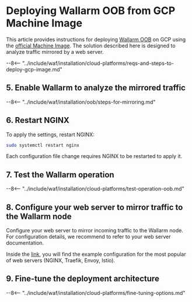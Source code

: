 [link-launch-instance]:     https://cloud.google.com/deep-learning-vm/docs/quickstart-marketplace

[img-ssh-key-generation]:       ../../../../images/installation-gcp/common/ssh-key-generation.png
[versioning-policy]:            ../../../updating-migrating/versioning-policy.md#version-list
[img-wl-console-users]:         ../../../../images/check-user-no-2fa.png
[img-create-wallarm-node]:      ../../../../images/user-guides/nodes/create-cloud-node.png
[deployment-platform-docs]:     ../../../admin-en/supported-platforms.md

[node-token]:                       ../../../quickstart.md#deploy-the-wallarm-filtering-node
[api-token]:                        ../../../user-guides/settings/api-tokens.md
[platform]:                         ../../../admin-en/supported-platforms.md
[ptrav-attack-docs]:                ../../../attacks-vulns-list.md#path-traversal
[attacks-in-ui-image]:              ../../../../images/admin-guides/test-attacks-quickstart.png
[wallarm-nginx-directives]:         ../../../admin-en/configure-parameters-en.md
[autoscaling-docs]:                 ../../../admin-en/installation-guides/google-cloud/autoscaling-overview.md
[real-ip-docs]:                     ../../../admin-en/using-proxy-or-balancer-en.md
[allocate-memory-docs]:             ../../../admin-en/configuration-guides/allocate-resources-for-node.md
[limiting-request-processing]:      ../../../user-guides/rules/configure-overlimit-res-detection.md
[logs-docs]:                        ../../../admin-en/configure-logging.md
[oob-advantages-limitations]:       ../overview.md#advantages-and-limitations
[wallarm-mode]:                     ../../../admin-en/configure-wallarm-mode.md

# Deploying Wallarm OOB from GCP Machine Image

This article provides instructions for deploying [Wallarm OOB](overview.md) on GCP using the [official Machine Image](https://console.cloud.google.com/launcher/details/wallarm-node-195710/wallarm-node). The solution described here is designed to analyze traffic mirrored by a web server.

--8<-- "../include/waf/installation/cloud-platforms/reqs-and-steps-to-deploy-gcp-image.md"

## 5. Enable Wallarm to analyze the mirrored traffic

--8<-- "../include/waf/installation/oob/steps-for-mirroring.md"

## 6. Restart NGINX

To apply the settings, restart NGINX:

``` bash
sudo systemctl restart nginx
```

Each configuration file change requires NGINX to be restarted to apply it.

## 7. Test the Wallarm operation

--8<-- "../include/waf/installation/cloud-platforms/test-operation-oob.md"

## 8. Configure your web server to mirror traffic to the Wallarm node

Configure your web server to mirror incoming traffic to the Wallarm node. For configuration details, we recommend to refer to your web server documentation.

Inside the [link](overview.md#examples-of-web-server-configuration-for-traffic-mirroring), you will find the example configuration for the most popular of web servers (NGINX, Traefik, Envoy, Istio).

## 9. Fine-tune the deployment architecture

--8<-- "../include/waf/installation/cloud-platforms/fine-tuning-options.md"
